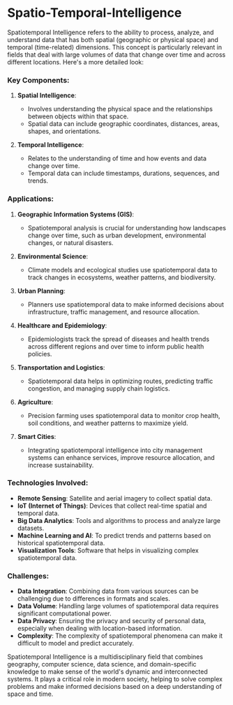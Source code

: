 # Spatio-Temporal-Intelligence

Spatiotemporal Intelligence refers to the ability to process, analyze, and understand data that has both spatial (geographic or physical space) and temporal (time-related) dimensions. This concept is particularly relevant in fields that deal with large volumes of data that change over time and across different locations. Here's a more detailed look:

### Key Components:

1. **Spatial Intelligence**:
   - Involves understanding the physical space and the relationships between objects within that space.
   - Spatial data can include geographic coordinates, distances, areas, shapes, and orientations.

2. **Temporal Intelligence**:
   - Relates to the understanding of time and how events and data change over time.
   - Temporal data can include timestamps, durations, sequences, and trends.

### Applications:

1. **Geographic Information Systems (GIS)**:
   - Spatiotemporal analysis is crucial for understanding how landscapes change over time, such as urban development, environmental changes, or natural disasters.

2. **Environmental Science**:
   - Climate models and ecological studies use spatiotemporal data to track changes in ecosystems, weather patterns, and biodiversity.

3. **Urban Planning**:
   - Planners use spatiotemporal data to make informed decisions about infrastructure, traffic management, and resource allocation.

4. **Healthcare and Epidemiology**:
   - Epidemiologists track the spread of diseases and health trends across different regions and over time to inform public health policies.

5. **Transportation and Logistics**:
   - Spatiotemporal data helps in optimizing routes, predicting traffic congestion, and managing supply chain logistics.

6. **Agriculture**:
   - Precision farming uses spatiotemporal data to monitor crop health, soil conditions, and weather patterns to maximize yield.

7. **Smart Cities**:
   - Integrating spatiotemporal intelligence into city management systems can enhance services, improve resource allocation, and increase sustainability.

### Technologies Involved:

- **Remote Sensing**: Satellite and aerial imagery to collect spatial data.
- **IoT (Internet of Things)**: Devices that collect real-time spatial and temporal data.
- **Big Data Analytics**: Tools and algorithms to process and analyze large datasets.
- **Machine Learning and AI**: To predict trends and patterns based on historical spatiotemporal data.
- **Visualization Tools**: Software that helps in visualizing complex spatiotemporal data.

### Challenges:

- **Data Integration**: Combining data from various sources can be challenging due to differences in formats and scales.
- **Data Volume**: Handling large volumes of spatiotemporal data requires significant computational power.
- **Data Privacy**: Ensuring the privacy and security of personal data, especially when dealing with location-based information.
- **Complexity**: The complexity of spatiotemporal phenomena can make it difficult to model and predict accurately.

Spatiotemporal Intelligence is a multidisciplinary field that combines geography, computer science, data science, and domain-specific knowledge to make sense of the world's dynamic and interconnected systems. It plays a critical role in modern society, helping to solve complex problems and make informed decisions based on a deep understanding of space and time.
